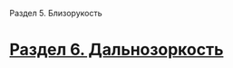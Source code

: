 Раздел 5.  Близорукость
















# [Раздел 6. Дальнозоркость](/Глаз%20человека/Дальнозоркость.md)
